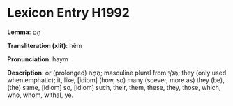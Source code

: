 # Lexicon Entry H1992

**Lemma**: הֵם

**Transliteration (xlit)**: hêm

**Pronunciation**: haym

**Description**:
or (prolonged) הֵמָּה; masculine plural from הֲלַךְ; they (only used when emphatic); it, like, [idiom] (how, so) many (soever, more as) they (be), (the) same, [idiom] so, [idiom] such, their, them, these, they, those, which, who, whom, withal, ye.
